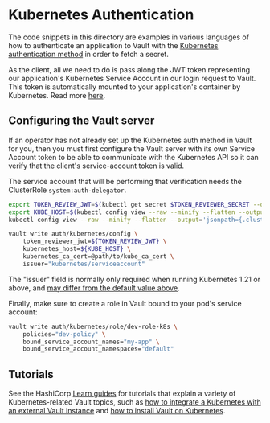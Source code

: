 # Kubernetes Authentication

The code snippets in this directory are examples in various languages of how to authenticate an application to Vault with the [Kubernetes authentication method](https://www.vaultproject.io/docs/auth/kubernetes) in order to fetch a secret.

As the client, all we need to do is pass along the JWT token representing our application's Kubernetes Service Account in our login request to Vault.
This token is automatically mounted to your application's container by Kubernetes. Read more [here](https://www.vaultproject.io/docs/auth/kubernetes).

## Configuring the Vault server

If an operator has not already set up the Kubernetes auth method in Vault for you, then you must first configure the Vault server with its own
Service Account token to be able to communicate with the Kubernetes API so it can verify that the client's service-account token is valid.

The service account that will be performing that verification needs the ClusterRole `system:auth-delegator`.

```sh
export TOKEN_REVIEW_JWT=$(kubectl get secret $TOKEN_REVIEWER_SECRET --output='go-template={{ .data.token }}' | base64 --decode)
export KUBE_HOST=$(kubectl config view --raw --minify --flatten --output='jsonpath={.clusters[].cluster.server}')
kubectl config view --raw --minify --flatten --output='jsonpath={.clusters[].cluster.certificate-authority-data}' | base64 --decode > path/to/kube_ca_cert

vault write auth/kubernetes/config \
 	token_reviewer_jwt=${TOKEN_REVIEW_JWT} \
    kubernetes_host=${KUBE_HOST} \
    kubernetes_ca_cert=@path/to/kube_ca_cert \
    issuer="kubernetes/serviceaccount"
```

The "issuer" field is normally only required when running Kubernetes 1.21
or above, and [may differ from the default value above](https://www.vaultproject.io/docs/auth/kubernetes#discovering-the-service-account-issuer).

Finally, make sure to create a role in Vault bound to your pod's service account:

```sh
vault write auth/kubernetes/role/dev-role-k8s \
    policies="dev-policy" \
    bound_service_account_names="my-app" \
	bound_service_account_namespaces="default"
```

## Tutorials

See the HashiCorp [Learn guides](https://learn.hashicorp.com/collections/vault/kubernetes) for tutorials that explain a variety of Kubernetes-related Vault topics, such as [how to integrate a Kubernetes with an external Vault instance](https://learn.hashicorp.com/tutorials/vault/kubernetes-external-vault) and [how to install Vault on Kubernetes](https://learn.hashicorp.com/tutorials/vault/kubernetes-raft-deployment-guide?in=vault/kubernetes).